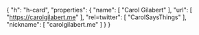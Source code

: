 {
  "h": "h-card",
  "properties": {
    "name": [
      "Carol Gilabert"
    ],
    "url": [
      "https://carolgilabert.me"
    ],
    "rel=twitter": [
      "CarolSaysThings"
    ],
    "nickname": [
      "carolgilabert.me"
    ]
  }
}
